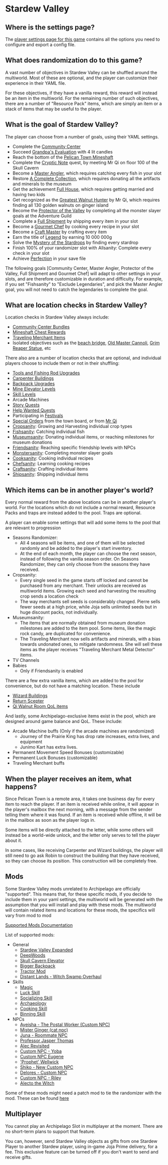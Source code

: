 # Stardew Valley

## Where is the settings page?

The [player settings page for this game](../player-settings) contains all the options you need to configure and export a
config file.

## What does randomization do to this game?

A vast number of objectives in Stardew Valley can be shuffled around the multiworld. Most of these are optional, and the player can customize their experience in their YAML file.

For these objectives, if they have a vanilla reward, this reward will instead be an item in the multiworld. For the remaining number of such objectives, there are a number of "Resource Pack" items, which are simply an item or a stack of items that may be useful to the player.

## What is the goal of Stardew Valley?

The player can choose from a number of goals, using their YAML settings.
- Complete the [Community Center](https://stardewvalleywiki.com/Bundles)
- Succeed [Grandpa's Evaluation](https://stardewvalleywiki.com/Grandpa) with 4 lit candles
- Reach the bottom of the [Pelican Town Mineshaft](https://stardewvalleywiki.com/The_Mines)
- Complete the [Cryptic Note](https://stardewvalleywiki.com/Secret_Notes#Secret_Note_.2310) quest, by meeting Mr Qi on floor 100 of the Skull Cavern
- Become a [Master Angler](https://stardewvalleywiki.com/Fish), which requires catching every fish in your slot
- Restore [A Complete Collection](https://stardewvalleywiki.com/Museum), which requires donating all the artifacts and minerals to the museum
- Get the achievement [Full House](https://stardewvalleywiki.com/Children), which requires getting married and having two kids
- Get recognized as the [Greatest Walnut Hunter](https://stardewvalleywiki.com/Golden_Walnut) by Mr Qi, which requires finding all 130 golden walnuts on ginger island
- Become the [Protector of the Valley](https://stardewvalleywiki.com/Adventurer%27s_Guild#Monster_Eradication_Goals) by completing all the monster slayer goals at the Adventure Guild
- Complete a [Full Shipment](https://stardewvalleywiki.com/Shipping#Collection) by shipping every item in your slot
- Become a [Gourmet Chef](https://stardewvalleywiki.com/Cooking) by cooking every recipe in your slot
- Become a [Craft Master](https://stardewvalleywiki.com/Crafting) by crafting every item
- Earn the title of [Legend](https://stardewvalleywiki.com/Gold) by earning 10 000 000g 
- Solve the [Mystery of the Stardrops](https://stardewvalleywiki.com/Stardrop) by finding every stardrop 
- Finish 100% of your randomizer slot with Allsanity: Complete every check in your slot
- Achieve [Perfection](https://stardewvalleywiki.com/Perfection) in your save file

The following goals [Community Center, Master Angler, Protector of the Valley, Full Shipment and Gourmet Chef] will adapt to other settings in your slots, and are therefore customizable in duration and difficulty. For example, if you set "Fishsanity" to "Exclude Legendaries", and pick the Master Angler goal, you will not need to catch the legendaries to complete the goal.

## What are location checks in Stardew Valley?

Location checks in Stardew Valley always include:
- [Community Center Bundles](https://stardewvalleywiki.com/Bundles)
- [Mineshaft Chest Rewards](https://stardewvalleywiki.com/The_Mines#Remixed_Rewards)
- [Traveling Merchant Items](https://stardewvalleywiki.com/Traveling_Cart)
- Isolated objectives such as the [beach bridge](https://stardewvalleywiki.com/The_Beach#Tide_Pools), [Old Master Cannoli](https://stardewvalleywiki.com/Secret_Woods#Old_Master_Cannoli), [Grim Reaper Statue](https://stardewvalleywiki.com/Golden_Scythe), etc

There also are a number of location checks that are optional, and individual players choose to include them or not in their shuffling:
- [Tools and Fishing Rod Upgrades](https://stardewvalleywiki.com/Tools)
- [Carpenter Buildings](https://stardewvalleywiki.com/Carpenter%27s_Shop#Farm_Buildings)
- [Backpack Upgrades](https://stardewvalleywiki.com/Tools#Other_Tools)
- [Mine Elevator Levels](https://stardewvalleywiki.com/The_Mines#Staircases)
- [Skill Levels](https://stardewvalleywiki.com/Skills)
- Arcade Machines
- [Story Quests](https://stardewvalleywiki.com/Quests#List_of_Story_Quests)
- [Help Wanted Quests](https://stardewvalleywiki.com/Quests#Help_Wanted_Quests)
- Participating in [Festivals](https://stardewvalleywiki.com/Festivals)
- [Special Orders](https://stardewvalleywiki.com/Quests#List_of_Special_Orders) from the town board, or from [Mr Qi](https://stardewvalleywiki.com/Quests#List_of_Mr._Qi.27s_Special_Orders)
- [Cropsanity](https://stardewvalleywiki.com/Crops): Growing and Harvesting individual crop types
- [Fishsanity](https://stardewvalleywiki.com/Fish): Catching individual fish
- [Museumsanity](https://stardewvalleywiki.com/Museum): Donating individual items, or reaching milestones for museum donations
- [Friendsanity](https://stardewvalleywiki.com/Friendship): Reaching specific friendship levels with NPCs
- [Monstersanity](https://stardewvalleywiki.com/Adventurer%27s_Guild#Monster_Eradication_Goals): Completing monster slayer goals
- [Cooksanity](https://stardewvalleywiki.com/Cooking): Cooking individual recipes
- [Chefsanity](https://stardewvalleywiki.com/Cooking#Recipes): Learning cooking recipes
- [Craftsanity](https://stardewvalleywiki.com/Crafting): Crafting individual items
- [Shipsanity](https://stardewvalleywiki.com/Shipping): Shipping individual items

## Which items can be in another player's world?

Every normal reward from the above locations can be in another player's world.
For the locations which do not include a normal reward, Resource Packs and traps are instead added to the pool. Traps are optional.

A player can enable some settings that will add some items to the pool that are relevant to progression
- Seasons Randomizer:
  * All 4 seasons will be items, and one of them will be selected randomly and be added to the player's start inventory. 
  * At the end of each month, the player can choose the next season, instead of following the vanilla season order. On Seasons Randomizer, they can only choose from the seasons they have received.
- Cropsanity:
  * Every single seed in the game starts off locked and cannot be purchased from any merchant. Their unlocks are received as multiworld items. Growing each seed and harvesting the resulting crop sends a location check
  * The way merchants sell seeds is considerably changed. Pierre sells fewer seeds at a high price, while Joja sells unlimited seeds but in huge discount packs, not individually.
- Museumsanity:
  * The items that are normally obtained from museum donation milestones are added to the item pool. Some items, like the magic rock candy, are duplicated for convenience.
  * The Traveling Merchant now sells artifacts and minerals, with a bias towards undonated ones, to mitigate randomness. She will sell these items as the player receives "Traveling Merchant Metal Detector" items.
- TV Channels
- Babies
  * Only if Friendsanity is enabled

There are a few extra vanilla items, which are added to the pool for convenience, but do not have a matching location. These include
- [Wizard Buildings](https://stardewvalleywiki.com/Wizard%27s_Tower#Buildings)
- [Return Scepter](https://stardewvalleywiki.com/Return_Scepter)
- [Qi Walnut Room QoL items](https://stardewvalleywiki.com/Qi%27s_Walnut_Room#Stock)

And lastly, some Archipelago-exclusive items exist in the pool, which are designed around game balance and QoL. These include:
- Arcade Machine buffs (Only if the arcade machines are randomized)
  - Journey of the Prairie King has drop rate increases, extra lives, and equipment
  - Junimo Kart has extra lives.
- Permanent Movement Speed Bonuses (customizable)
- Permanent Luck Bonuses (customizable)
- Traveling Merchant buffs

## When the player receives an item, what happens?

Since Pelican Town is a remote area, it takes one business day for every item to reach the player. If an item is received while online, it will appear in the player's mailbox the next morning, with a message from the sender telling them where it was found.
If an item is received while offline, it will be in the mailbox as soon as the player logs in.

Some items will be directly attached to the letter, while some others will instead be a world-wide unlock, and the letter only serves to tell the player about it.

In some cases, like receiving Carpenter and Wizard buildings, the player will still need to go ask Robin to construct the building that they have received, so they can choose its position. This construction will be completely free.

## Mods

Some Stardew Valley mods unrelated to Archipelago are officially "supported".
This means that, for these specific mods, if you decide to include them in your yaml settings, the multiworld will be generated with the assumption that you will install and play with these mods.
The multiworld will contain related items and locations for these mods, the specifics will vary from mod to mod

[Supported Mods Documentation](https://github.com/agilbert1412/StardewArchipelago/blob/5.x.x/Documentation/Supported%20Mods.md)

List of supported mods:

- General
  * [Stardew Valley Expanded](https://www.nexusmods.com/stardewvalley/mods/3753)
  * [DeepWoods](https://www.nexusmods.com/stardewvalley/mods/2571)
  * [Skull Cavern Elevator](https://www.nexusmods.com/stardewvalley/mods/963)
  * [Bigger Backpack](https://www.nexusmods.com/stardewvalley/mods/1845)
  * [Tractor Mod](https://www.nexusmods.com/stardewvalley/mods/1401)
  * [Distant Lands - Witch Swamp Overhaul](https://www.nexusmods.com/stardewvalley/mods/18109)
- Skills
  * [Magic](https://www.nexusmods.com/stardewvalley/mods/2007)
  * [Luck Skill](https://www.nexusmods.com/stardewvalley/mods/521)
  * [Socializing Skill](https://www.nexusmods.com/stardewvalley/mods/14142)
  * [Archaeology](https://www.nexusmods.com/stardewvalley/mods/15793)
  * [Cooking Skill](https://www.nexusmods.com/stardewvalley/mods/522)
  * [Binning Skill](https://www.nexusmods.com/stardewvalley/mods/14073)
- NPCs
  * [Ayeisha - The Postal Worker (Custom NPC)](https://www.nexusmods.com/stardewvalley/mods/6427)
  * [Mister Ginger (cat npc)](https://www.nexusmods.com/stardewvalley/mods/5295)
  * [Juna - Roommate NPC](https://www.nexusmods.com/stardewvalley/mods/8606)
  * [Professor Jasper Thomas](https://www.nexusmods.com/stardewvalley/mods/5599)
  * [Alec Revisited](https://www.nexusmods.com/stardewvalley/mods/10697)
  * [Custom NPC - Yoba](https://www.nexusmods.com/stardewvalley/mods/14871)
  * [Custom NPC Eugene](https://www.nexusmods.com/stardewvalley/mods/9222)
  * ['Prophet' Wellwick](https://www.nexusmods.com/stardewvalley/mods/6462)
  * [Shiko - New Custom NPC](https://www.nexusmods.com/stardewvalley/mods/3732)
  * [Delores - Custom NPC](https://www.nexusmods.com/stardewvalley/mods/5510)
  * [Custom NPC - Riley](https://www.nexusmods.com/stardewvalley/mods/5811)
  * [Alecto the Witch](https://www.nexusmods.com/stardewvalley/mods/10671)
  
Some of these mods might need a patch mod to tie the randomizer with the mod. These can be found [here](https://github.com/Witchybun/SDV-Randomizer-Content-Patcher/releases)

## Multiplayer

You cannot play an Archipelago Slot in multiplayer at the moment. There are no short-term plans to support that feature.

You can, however, send Stardew Valley objects as gifts from one Stardew Player to another Stardew player, using in-game Joja Prime delivery, for a fee. This exclusive feature can be turned off if you don't want to send and receive gifts.
